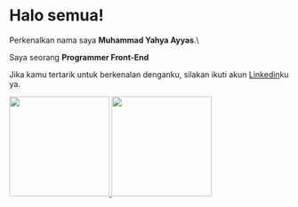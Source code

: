 # Halo semua! 

Perkenalkan nama saya **Muhammad Yahya Ayyas**.\

Saya seorang **Programmer Front-End**

Jika kamu tertarik untuk berkenalan denganku, silakan ikuti akun [Linkedin](https://www.linkedin.com/in/muhammad-yahya-ayyas-6b71a6276/)ku ya.


<p align="left">
<a href="https://github.com/gilangadhan">
  <img height="180em" src="https://github-readme-stats-eight-theta.vercel.app/api?username=gilangadhan&show_icons=true&theme=algolia&include_all_commits=true&count_private=true"/>
  <img height="180em" src="https://github-readme-stats-eight-theta.vercel.app/api/top-langs/?username=gilangadhan&layout=compact&langs_count=8&theme=algolia"/>
</a>
</p>
